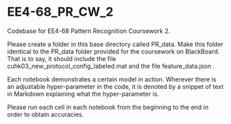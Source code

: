 # EE4-68_PR_CW_2
Codebase for EE4-68 Pattern Recognition Coursework 2.

Please create a folder in this base directory called PR_data. Make this folder identical to the PR_data folder provided for the coursework on BlackBoard. That is to say, it should include the file cuhk03_new_protocol_config_labeled.mat and the file feature_data.json .

Each notebook demonstrates a certain model in action. Wherever there is an adjustable hyper-parameter in the code, it is denoted by a snippet of text in Markdown explaining what the hyper-parameter is.

Please run each cell in each notebook from the beginning to the end in order to obtain accuracies.
